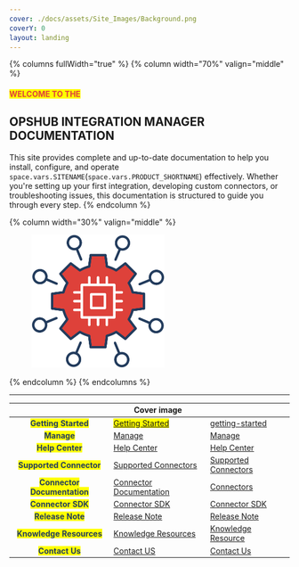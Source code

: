 ```yaml
---
cover: ./docs/assets/Site_Images/Background.png
coverY: 0
layout: landing
---
```


{% columns fullWidth="true" %}
{% column width="70%" valign="middle" %}

#### <mark style="color:#DE413A;">WELCOME TO THE</mark>

## **OPSHUB INTEGRATION MANAGER DOCUMENTATION**
This site provides complete and up-to-date documentation to help you install, configure, and operate <code class="expression">space.vars.SITENAME</code>(<code class="expression">space.vars.PRODUCT_SHORTNAME</code>) effectively. Whether you're setting up your first integration, developing custom connectors, or troubleshooting issues, this documentation is structured to guide you through every step.
{% endcolumn %}  

{% column width="30%" valign="middle" %}
<figure><img src="./docs/assets/Site_Images/SideLogo.png" alt="" width="239"><figcaption></figcaption></figure>

{% endcolumn %}
{% endcolumns %}



***



<table data-view="cards" data-full-width="true">
   <thead>
      <tr>
         <th align="center"></th>
         <th data-hidden data-card-cover data-type="image">Cover image</th>
         <th data-hidden data-card-target data-type="content-ref"></th>
      </tr>
   </thead>
   <tbody>
      <tr>
         <td align="center"><mark style="color:#233C5D"><strong>Getting Started</strong></mark></td>
         <td data-object-fit="contain"><mark style="color:#edf4fd"><a href="docs/assets/Site_Images/Getting_Started.png">Getting Started</a></mark></td>
         <td><a href="/getting-started">getting-started</a></td>
      </tr>
      <tr>
         <td align="center"><mark style="color:#233C5D"><strong>Manage</strong></mark></td>
         <td data-object-fit="contain"><a href="docs/assets/Site_Images/Manage.png">Manage</a></td>
         <td><a href="/manage">Manage</a></td>
      </tr>
      <tr>
         <td align="center"><mark style="color:#233C5D"><strong>Help Center</strong></mark></td>
         <td data-object-fit="contain"><a href="docs/assets/Site_Images/Help _Center.png">Help Center</a></td>
         <td><a href="docs/help-center">Help Center</a></td>
      </tr>
      <tr>
         <td align="center"><mark style="color:#233C5D"><strong>Supported Connector</strong></mark></td>
         <td data-object-fit="contain"><a href="docs/assets/Site_Images/Supported_Connectors.png">Supported Connectors</a></td>
         <td><a href="docs/supported-connectors">Supported Connectors</a></td>
      </tr>
      <tr>
         <td align="center"><mark style="color:#233C5D"><strong>Connector Documentation</strong></mark></td>
         <td data-object-fit="contain"><a href="docs/assets/Site_Images/Connector_Documentation.png">Connector Documentation</a></td>
         <td><a href="docs/connectors/connectors.md">Connectors</a></td>
      </tr>
      <tr>
         <td align="center"><mark style="color:#233C5D"><strong>Connector SDK</strong></mark></td>
         <td data-object-fit="contain"><a href="docs/assets/Site_Images/Connector_SDK.png">Connector SDK</a></td>
         <td><a href="docs/connector-sdk">Connector SDK</a></td>
      </tr>
      <tr>
         <td align="center"><mark style="color:#233C5D"><strong>Release Note</strong></mark></td>
         <td data-object-fit="contain"><a href="docs/assets/Site_Images/Release_Note.png">Release Note</a></td>
         <td><a href="docs/release-notes/release-notes.md">Release Note</a></td>
      </tr>
      <tr>
         <td align="center"><mark style="color:#233C5D"><strong>Knowledge Resources</strong></mark></td>
         <td data-object-fit="contain"><a href="docs/assets/Site_Images/Knowledge_Resources.png">Knowledge Resources</a></td>
         <td><a href="docs/knowledge-resources">Knowledge Resource</a></td>
      </tr>
      <tr>
         <td align="center"><mark style="color:#233C5D"><strong>Contact Us</strong></mark></td>
         <td data-object-fit="contain"><a href="docs/assets/Site_Images/Contact_US.png">Contact US</a></td>
         <td><a href="https://www.opshub.com/contact-us/">Contact Us</a></td>
      </tr>
   </tbody>
</table>

[//]: # (Official documentation source for <code class="expression">space.vars.SITENAME</code> – includes setup guides, advanced configurations, API references, and troubleshooting content, maintained for GitBook sync.)
    